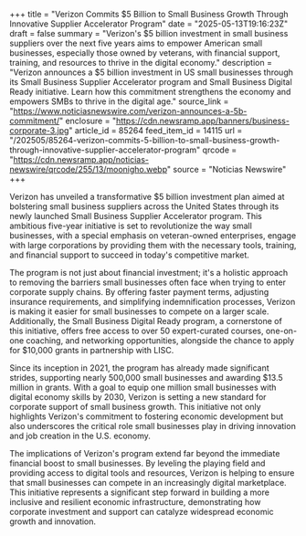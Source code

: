 +++
title = "Verizon Commits $5 Billion to Small Business Growth Through Innovative Supplier Accelerator Program"
date = "2025-05-13T19:16:23Z"
draft = false
summary = "Verizon's $5 billion investment in small business suppliers over the next five years aims to empower American small businesses, especially those owned by veterans, with financial support, training, and resources to thrive in the digital economy."
description = "Verizon announces a $5 billion investment in US small businesses through its Small Business Supplier Accelerator program and Small Business Digital Ready initiative. Learn how this commitment strengthens the economy and empowers SMBs to thrive in the digital age."
source_link = "https://www.noticiasnewswire.com/verizon-announces-a-5b-commitment/"
enclosure = "https://cdn.newsramp.app/banners/business-corporate-3.jpg"
article_id = 85264
feed_item_id = 14115
url = "/202505/85264-verizon-commits-5-billion-to-small-business-growth-through-innovative-supplier-accelerator-program"
qrcode = "https://cdn.newsramp.app/noticias-newswire/qrcode/255/13/moonigho.webp"
source = "Noticias Newswire"
+++

<p>Verizon has unveiled a transformative $5 billion investment plan aimed at bolstering small business suppliers across the United States through its newly launched Small Business Supplier Accelerator program. This ambitious five-year initiative is set to revolutionize the way small businesses, with a special emphasis on veteran-owned enterprises, engage with large corporations by providing them with the necessary tools, training, and financial support to succeed in today's competitive market.</p><p>The program is not just about financial investment; it's a holistic approach to removing the barriers small businesses often face when trying to enter corporate supply chains. By offering faster payment terms, adjusting insurance requirements, and simplifying indemnification processes, Verizon is making it easier for small businesses to compete on a larger scale. Additionally, the Small Business Digital Ready program, a cornerstone of this initiative, offers free access to over 50 expert-curated courses, one-on-one coaching, and networking opportunities, alongside the chance to apply for $10,000 grants in partnership with LISC.</p><p>Since its inception in 2021, the program has already made significant strides, supporting nearly 500,000 small businesses and awarding $13.5 million in grants. With a goal to equip one million small businesses with digital economy skills by 2030, Verizon is setting a new standard for corporate support of small business growth. This initiative not only highlights Verizon's commitment to fostering economic development but also underscores the critical role small businesses play in driving innovation and job creation in the U.S. economy.</p><p>The implications of Verizon's program extend far beyond the immediate financial boost to small businesses. By leveling the playing field and providing access to digital tools and resources, Verizon is helping to ensure that small businesses can compete in an increasingly digital marketplace. This initiative represents a significant step forward in building a more inclusive and resilient economic infrastructure, demonstrating how corporate investment and support can catalyze widespread economic growth and innovation.</p>